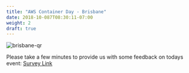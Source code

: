 ```yaml
---
title: "AWS Container Day - Brisbane"
date: 2018-10-087T08:30:11-07:00
weight: 2
draft: true
---
```


![brisbane-qr](/images/surveycodes/brisbane.png)

Please take a few minutes to provide us with some feedback on todays event: [Survey Link](https://amazonmr.au1.qualtrics.com/jfe/form/SV_6XR7gXVysKBrmfz)
